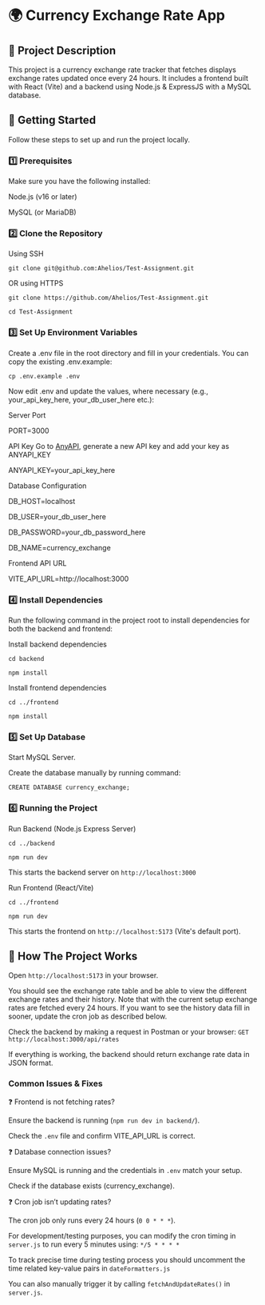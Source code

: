 # 🌍 Currency Exchange Rate App

## 📌 Project Description

This project is a currency exchange rate tracker that fetches displays exchange rates updated once every 24 hours. It includes a frontend built with React (Vite) and a backend using Node.js & ExpressJS with a MySQL database.

## 🚀 Getting Started

Follow these steps to set up and run the project locally.

### 1️⃣ Prerequisites

Make sure you have the following installed:

Node.js (v16 or later)

MySQL (or MariaDB)

### 2️⃣ Clone the Repository

Using SSH

`git clone git@github.com:Ahelios/Test-Assignment.git`

OR using HTTPS

`git clone https://github.com/Ahelios/Test-Assignment.git`

`cd Test-Assignment`

### 3️⃣ Set Up Environment Variables

Create a .env file in the root directory and fill in your credentials. You can copy the existing .env.example:

`cp .env.example .env`

Now edit .env and update the values, where necessary (e.g., your_api_key_here, your_db_user_here etc.):

Server Port

PORT=3000

API Key
Go to [AnyAPI](https://anyapi.io/marketplace/currency-exchange-api), generate a new API key and add your key as ANYAPI_KEY

ANYAPI_KEY=your_api_key_here

Database Configuration

DB_HOST=localhost

DB_USER=your_db_user_here

DB_PASSWORD=your_db_password_here

DB_NAME=currency_exchange

Frontend API URL

VITE_API_URL=http://localhost:3000

### 4️⃣ Install Dependencies

Run the following command in the project root to install dependencies for both the backend and frontend:

Install backend dependencies

`cd backend`

`npm install`

Install frontend dependencies

`cd ../frontend`

`npm install`

### 5️⃣ Set Up Database

Start MySQL Server.

Create the database manually by running command:

`CREATE DATABASE currency_exchange;`

### 6️⃣ Running the Project

Run Backend (Node.js Express Server)

`cd ../backend`

`npm run dev`

This starts the backend server on `http://localhost:3000`

Run Frontend (React/Vite)

`cd ../frontend`

`npm run dev`

This starts the frontend on `http://localhost:5173` (Vite's default port).

## 🎯 How The Project Works

Open `http://localhost:5173` in your browser.

You should see the exchange rate table and be able to view the different exchange rates and their history. Note that with the current setup exchange rates are fetched every 24 hours. If you want to see the history data fill in sooner, update the cron job as described below.

Check the backend by making a request in Postman or your browser: `GET http://localhost:3000/api/rates`

If everything is working, the backend should return exchange rate data in JSON format.

### Common Issues & Fixes

❓ Frontend is not fetching rates?

Ensure the backend is running (`npm run dev in backend/`).

Check the `.env` file and confirm VITE_API_URL is correct.

❓ Database connection issues?

Ensure MySQL is running and the credentials in `.env` match your setup.

Check if the database exists (currency_exchange).

❓ Cron job isn’t updating rates?

The cron job only runs every 24 hours (`0 0 * * *`).

For development/testing purposes, you can modify the cron timing in `server.js` to run every 5 minutes using:
`*/5 * * * *`

To track precise time during testing process you should uncomment the time related key-value pairs in `dateFormatters.js`

You can also manually trigger it by calling `fetchAndUpdateRates()` in `server.js`.